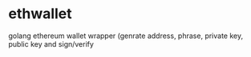 # ethwallet
golang ethereum wallet wrapper (genrate address, phrase, private key, public key and sign/verify

